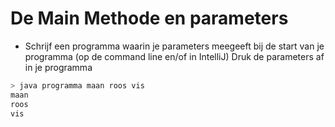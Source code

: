 # De Main Methode en parameters


- Schrijf een programma waarin je parameters meegeeft bij de start van je programma (op de command line en/of in IntelliJ)
Druk de parameters af in je programma
```bash
> java programma maan roos vis
maan
roos
vis
```